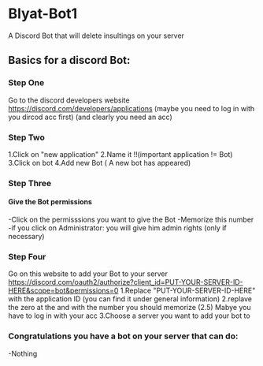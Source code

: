 # Blyat-Bot1
A Discord Bot that will delete insultings on your server

## Basics for a discord Bot:
### Step One
Go to the discord developers website
https://discord.com/developers/applications
(maybe you need to log in with you dircod acc first)
(and clearly you need an acc)
### Step Two
1.Click on "new application"
2.Name it 
!!(important application != Bot)
3.Click on bot
4.Add new Bot ( A new bot has appeared)
### Step Three
#### Give the Bot permissions
-Click on the permisssions you want to give the Bot 
-Memorize this number
-if you click on Administrator:
    you will give him admin rights
    (only if necessary)
### Step Four
Go on this website to add your Bot to your server
https://discord.com/oauth2/authorize?client_id=PUT-YOUR-SERVER-ID-HERE&scope=bot&permissions=0
1.Replace "PUT-YOUR-SERVER-ID-HERE" with the application ID (you can find it under general information)
2.replave the zero at the and with the number you should memorize
(2.5) Mabye you have to log in with your acc
3.Choose a server you want to add your bot to
### Congratulations you have a bot on your server that can do:
-Nothing


